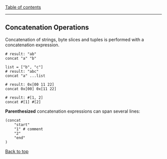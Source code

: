 [Table of contents](./README.md)

---

## Concatenation Operations

Concatenation of strings, byte slices and tuples is performed with a
concatenation expression.

```
# result: "ab"
concat "a" "b"

list = ["b", "c"]
# result: "abc"
concat "a" ...list

# result: 0x[00 11 22]
concat 0x[00] 0x[11 22]

# result: #[1, 2]
concat #[1] #[2]
```

**Parenthesized** concatenation expressions can span several lines:

```
(concat 
    "start"
    "1" # comment
    "2"
    "end"
)
```

[Back to top](#concatenation-operations)
